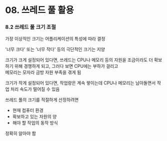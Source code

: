 # 08. 쓰레드 풀 활용

### 8.2 쓰레드 풀 크기 조절

가장 이상적인 크기는 어플리케이션의 특성에 따라 결정

'너무 크다' 또는 '너무 작다' 등의 극단적인 크기는 지양

크기가 크게 설정되어 있다면, 쓰레드는 CPU나 메모리 등의 자원을 조금이라도 더 확보하기 위해 경쟁하게 되고, 그러다 보면 CPU에는 부하가 걸리고  
메모리는 모자라 금방 자원 부족을 겪게 됨

크기가 작게 설정되어 있다면, 작업량은 계속 쌓이는데 CPU나 메모리는 남아돌면서 작업 처리 속도가 떨어질 수 있음

쓰레드 풀의 크기를 적절하게 산정하려면  

- 현재 컴퓨터 환경
- 확보하고 있는 자원의 양
- 해야 할 작업의 동작 방식  

정확히 알아야 함